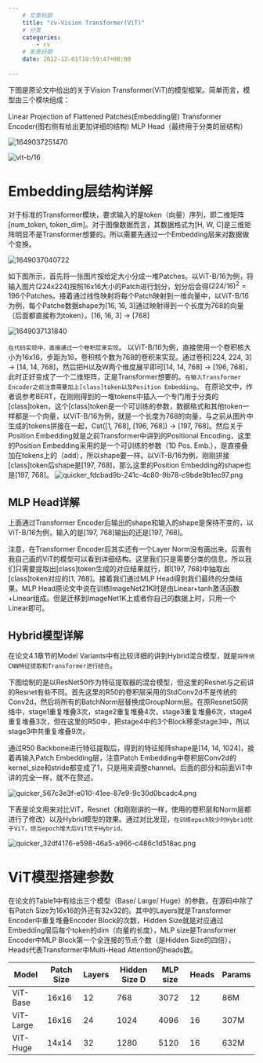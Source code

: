 ```yaml
---
    # 文章标题
    title: "cv-Vision Transformer(ViT)"
    # 分类
    categories: 
        - cv
    # 发表日期
    date: 2022-12-01T19:59:47+08:00
    
--- 
```




下图是原论文中给出的关于Vision Transformer(ViT)的模型框架。简单而言，模型由三个模块组成：

Linear Projection of Flattened Patches(Embedding层)
Transformer Encoder(图右侧有给出更加详细的结构)
MLP Head（最终用于分类的层结构）

![1649037251470](C:\Users\WENCHAO\AppData\Roaming\Typora\typora-user-images\1649037251470.png)





![vit-b/16](https://img-blog.csdnimg.cn/20210704124600507.png?x-oss-process=image/watermark,type_ZmFuZ3poZW5naGVpdGk,shadow_10,text_aHR0cHM6Ly9ibG9nLmNzZG4ubmV0L3FxXzM3NTQxMDk3,size_16,color_FFFFFF,t_70#pic_center)

# Embedding层结构详解



对于标准的Transformer模块，要求输入的是token（向量）序列，即二维矩阵[num_token, token_dim]。对于图像数据而言，其数据格式为[H, W, C]是三维矩阵明显不是Transformer想要的。所以需要先通过一个Embedding层来对数据做个变换。

![1649037040722](C:\Users\WENCHAO\AppData\Roaming\Typora\typora-user-images\1649037040722.png)

如下图所示，首先将一张图片按给定大小分成一堆Patches。以ViT-B/16为例，将输入图片(224x224)按照16x16大小的Patch进行划分，划分后会得$(224/16)^2=196$个Patches。接着通过线性映射将每个Patch映射到一维向量中，以ViT-B/16为例，每个Patche数据shape为[16, 16, 3]通过映射得到一个长度为768的向量（后面都直接称为token）。[16, 16, 3] -> [768]

![1649037131840](C:\Users\WENCHAO\AppData\Roaming\Typora\typora-user-images\1649037131840.png)



`在代码实现中，直接通过一个卷积层来实现`。 以ViT-B/16为例，直接使用一个卷积核大小为16x16，步距为16，卷积核个数为768的卷积来实现。通过卷积[224, 224, 3] -> [14, 14, 768]，然后把H以及W两个维度展平即可[14, 14, 768] -> [196, 768]，此时正好变成了一个二维矩阵，正是Transformer想要的。`在输入Transformer Encoder之前注意需要加上[class]token以及Position Embedding`。 在原论文中，作者说参考BERT，在刚刚得到的一堆tokens中插入一个专门用于分类的[class]token，这个[class]token是一个可训练的参数，数据格式和其他token一样都是一个向量，以ViT-B/16为例，就是一个长度为768的向量，与之前从图片中生成的tokens拼接在一起，Cat([1, 768], [196, 768]) -> [197, 768]。然后关于Position Embedding就是之前Transformer中讲到的Positional Encoding，这里的Position Embedding采用的是一个可训练的参数（1D Pos. Emb.），是直接叠加在tokens上的（add），所以shape要一样。以ViT-B/16为例，刚刚拼接[class]token后shape是[197, 768]，那么这里的Position Embedding的shape也是[197, 768]。
![quicker_fdcbad9b-241c-4c80-9b78-c9bde9b1ec97.png](https://s2.loli.net/2022/04/06/3WKT7YVBwothkxG.png)





## MLP Head详解

上面通过Transformer Encoder后输出的shape和输入的shape是保持不变的，以ViT-B/16为例，输入的是[197, 768]输出的还是[197, 768]。



注意，在Transformer Encoder后其实还有一个Layer Norm没有画出来，后面有我自己画的ViT的模型可以看到详细结构。这里我们只是需要分类的信息，所以我们只需要提取出[class]token生成的对应结果就行，即[197, 768]中抽取出[class]token对应的[1, 768]。接着我们通过MLP Head得到我们最终的分类结果。MLP Head原论文中说在训练ImageNet21K时是由Linear+tanh激活函数+Linear组成。但是迁移到ImageNet1K上或者你自己的数据上时，只用一个Linear即可。




## Hybrid模型详解

在论文4.1章节的Model Variants中有比较详细的讲到Hybrid混合模型，就是`将传统CNN特征提取和Transformer进行结合`。

下图绘制的是以ResNet50作为特征提取器的混合模型，但这里的Resnet与之前讲的Resnet有些不同。首先这里的R50的卷积层采用的StdConv2d不是传统的Conv2d，然后将所有的BatchNorm层替换成GroupNorm层。在原Resnet50网络中，stage1重复堆叠3次，stage2重复堆叠4次，stage3重复堆叠6次，stage4重复堆叠3次，但在这里的R50中，把stage4中的3个Block移至stage3中，所以stage3中共重复堆叠9次。

通过R50 Backbone进行特征提取后，得到的特征矩阵shape是[14, 14, 1024]，接着再输入Patch Embedding层，注意Patch Embedding中卷积层Conv2d的kernel_size和stride都变成了1，只是用来调整channel。后面的部分和前面ViT中讲的完全一样，就不在赘述。



![quicker_567c3e3f-e010-41ee-87e9-9c30d0bcadc4.png](https://s2.loli.net/2022/04/06/XMYJBoktFP5ax9K.png)





下表是论文用来对比ViT，Resnet（和刚刚讲的一样，使用的卷积层和Norm层都进行了修改）以及Hybrid模型的效果。通过对比发现，`在训练epoch较少时Hybrid优于ViT，但当epoch增大后ViT优于Hybrid。`



![quicker_32df4176-e598-46a5-a966-c486c1d518ac.png](https://s2.loli.net/2022/04/06/Jq8rgvsjV7tULka.png)





# ViT模型搭建参数

在论文的Table1中有给出三个模型（Base/ Large/ Huge）的参数，在源码中除了有Patch Size为16x16的外还有32x32的。其中的Layers就是Transformer Encoder中重复堆叠Encoder Block的次数，Hidden Size就是对应通过Embedding层后每个token的dim（向量的长度），MLP size是Transformer Encoder中MLP Block第一个全连接的节点个数（是Hidden Size的四倍），Heads代表Transformer中Multi-Head Attention的heads数。



| Model     | Patch Size | Layers | Hidden Size D | MLP size | Heads | Params |
| --------- | ---------- | ------ | ------------- | -------- | ----- | ------ |
| ViT-Base  | 16x16      | 12     | 768           | 3072     | 12    | 86M    |
| ViT-Large | 16x16      | 24     | 1024          | 4096     | 16    | 307M   |
| ViT-Huge  | 14x14      | 32     | 1280          | 5120     | 16    | 632M   |



















